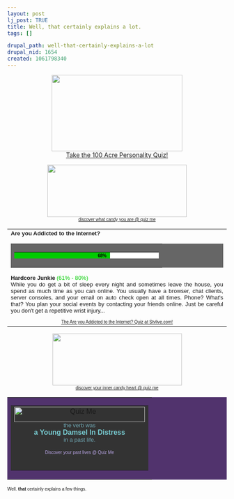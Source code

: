 ```yaml
--- 
layout: post
lj_post: TRUE
title: Well, that certainly explains a lot.
tags: []

drupal_path: well-that-certainly-explains-a-lot
drupal_nid: 1654
created: 1061798340
---
```

<lj-cut text="Random Quizzage"><CENTER><A HREF="http://www.half-asleep.com/pooh/interact/quiz/" target="_blank"><img src="http://www.half-asleep.com/pooh/interact/quiz/kanga.gif" width="300" height="175" border="0"><BR>Take the 100 Acre Personality Quiz!</A></CENTER>

<A HREF="http://quizme.stvlive.com/candyquiz.php" target="_blank"><CENTER><IMG SRC="http://quizme.stvlive.com/candy/results/gummibears.gif" WIDTH="320" HEIGHT="120" BORDER="0"><BR><FONT FACE="verdana,arial,helvetica" SIZE="1">discover what candy you are @ quiz me</A></CENTER>

<TABLE BORDER="0" WIDTH="300" ALIGN="CENTER"><TR><TD>
<FONT FACE="arial,helvetica" SIZE="2">
<B>Are you Addicted to the Internet?</B><BR>
<TABLE BORDER="0" BGCOLOR="#666666" CELLPADDING="1" CELLSPACING="0"><TR><TD VALIGN="CENTER" ALIGN="CENTER"><TABLE CELLPADDING="0" CELLSPACING="0" BGCOLOR="#FFFFFF" WIDTH="300" HEIGHT="15"><TR><TD WIDTH="204" BGCOLOR="#00CC00" VALIGN="MIDDLE" ALIGN="RIGHT"><FONT FACE="arial,helvetica" SIZE="1" COLOR="#000000"><B>68%</B></FONT> </TD><TD WIDTH="96" BGCOLOR="#FFFFFF"> </TD></TR></TABLE></TD></TR></TABLE>
<P ALIGN="JUSTIFY">
<B>Hardcore Junkie</B> <FONT COLOR="#00CC00" SIZE="2">(61% - 80%)</FONT><BR>While you do get a bit of sleep every night and sometimes leave the house, you spend as much time as you can online. You usually have a browser, chat clients, server consoles, and your email on auto check open at all times. Phone? What's that? You plan your social events by contacting your friends online. Just be careful you don't get a repetitive wrist injury...
</P>
<CENTER>
<FONT SIZE="1">
<A HREF="http://www.stvlive.com/oddities/quizme/internetaddict/" target="_blank">The Are you Addicted to the Internet? Quiz at Stvlive.com!</A>
</FONT>
</CENTER>
</FONT>
</TD></TR></TABLE>

<A HREF="http://quizme.stvlive.com/valentine/quiz.php" target="_blank"><CENTER><IMG SRC="http://quizme.stvlive.com/valentine//results/kissme.gif" WIDTH="297" HEIGHT="119" BORDER="0"><BR><FONT FACE="verdana,arial,helvetica" SIZE="1">discover your inner candy heart @ quiz me</A></CENTER>

<TABLE WIDTH="304" BGCOLOR="#51336D" CELLPADDING="2" CELLSPACING="0" ALIGN="CENTER"><TR><TD VALIGN="MIDDLE" ALIGN="CENTER"><TABLE WIDTH="300" BORDER="0" BGCOLOR="#333333" CELLPADDING="0" CELLSPACING="0"><TR><TD ALIGN="CENTER"><A HREF="http://quizme.stvlive.com/" target="_blank"><IMG SRC="http://www.stvlive.com/oddities/quizme/pastlife/quizme.gif" ALT="Quiz Me" WIDTH="300" HEIGHT="35" HSPACE="0" VSPACE="0" BORDER="0"></A><BR><FONT FACE="verdana,arial,helvetica" SIZE="2" COLOR="#6FA6B2">the verb was<BR><FONT SIZE="3" COLOR="#77CAD0"><B>a Young Damsel In Distress</B></FONT><BR>in a past life.<P><FONT SIZE="1"><A HREF="http://quizme.stvlive.com/pastlife/quiz.php" target="_blank" style="text-decoration:none; color:#C0ABEF;">Discover your past lives @ Quiz Me</A></FONT><BR><BR></FONT></TD></TR></TABLE></TD></TR></TABLE>

Well. <b>that</b> certainly explains a few things.
